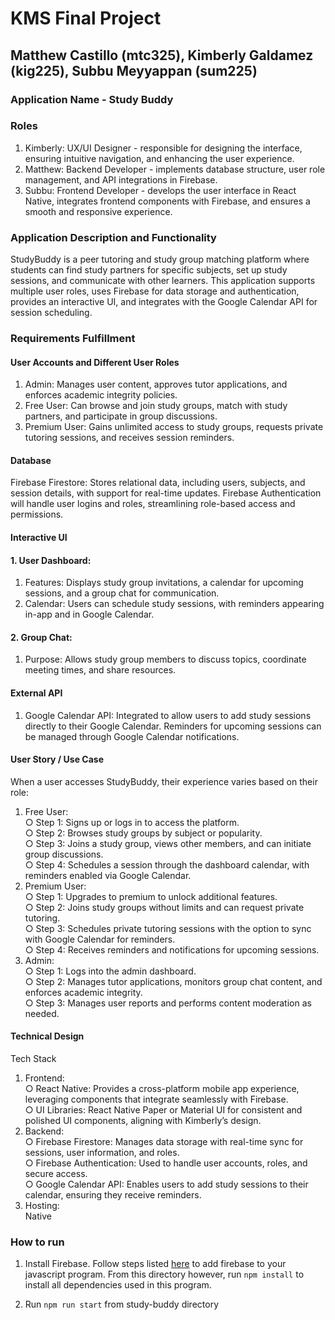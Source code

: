 # KMS Final Project
## Matthew Castillo (mtc325), Kimberly Galdamez (kig225), Subbu Meyyappan (sum225)

### Application Name - Study Buddy
### Roles
1. Kimberly: UX/UI Designer - responsible for designing the interface, ensuring intuitive navigation, and enhancing the user experience.
1. Matthew: Backend Developer - implements database structure, user role management, and API integrations in Firebase.
1. Subbu: Frontend Developer - develops the user interface in React Native, integrates frontend components with Firebase, and ensures a smooth and responsive experience.

### Application Description and Functionality
StudyBuddy is a peer tutoring and study group matching platform where students can find study partners for specific subjects, set up study sessions, and communicate with other learners. This application supports multiple user roles, uses Firebase for data storage and authentication, provides an interactive UI, and integrates with the Google Calendar API for session scheduling.
### Requirements Fulfillment
#### User Accounts and Different User Roles
1. Admin:
Manages user content, approves tutor applications, and enforces
academic integrity policies.
2. Free User:
Can browse and join study groups, match with study partners, and participate in group discussions.
3. Premium User:
Gains unlimited access to study groups, requests private tutoring sessions, and receives session reminders.

#### Database
Firebase Firestore: Stores relational data, including users, subjects, and session details, with support for real-time updates. Firebase Authentication will handle user logins and roles, streamlining role-based access and permissions.
#### Interactive UI
#### 1. User Dashboard:
1. Features: Displays study group invitations, a calendar for upcoming sessions, and a group chat for communication.
1. Calendar: Users can schedule study sessions, with reminders appearing in-app and in Google Calendar.
#### 2. Group Chat:
1. Purpose: Allows study group members to discuss topics, coordinate meeting times, and share resources.
#### External API
1. Google Calendar API:
Integrated to allow users to add study sessions directly to their Google Calendar. Reminders for upcoming sessions can be managed through Google Calendar notifications.
#### User Story / Use Case
When a user accesses StudyBuddy, their experience varies based on their role:
1. Free User: <br>
○ Step 1: Signs up or logs in to access the platform. <br>
○ Step 2: Browses study groups by subject or popularity.<br>
○ Step 3: Joins a study group, views other members, and can initiate group discussions.<br>
○ Step 4: Schedules a session through the dashboard calendar, with reminders enabled via Google Calendar.<br>
1. Premium User: <br>
○ Step 1: Upgrades to premium to unlock additional features.<br>
○ Step 2: Joins study groups without limits and can request private tutoring.<br>
○ Step 3: Schedules private tutoring sessions with the option to sync with Google Calendar for reminders. <br>
○ Step 4: Receives reminders and notifications for upcoming sessions.<br>
1. Admin:<br>
○ Step 1: Logs into the admin dashboard.<br>
○ Step 2: Manages tutor applications, monitors group chat content, and enforces academic integrity. <br>
○ Step 3: Manages user reports and performs content moderation as needed.<br>
#### Technical Design
Tech Stack<br>
1. Frontend:<br>
○ React Native: Provides a cross-platform mobile app experience, leveraging components that integrate seamlessly with Firebase.<br>
○ UI Libraries: React Native Paper or Material UI for consistent and polished UI components, aligning with Kimberly’s design. <br>
1. Backend: <br>
○ Firebase Firestore: Manages data storage with real-time sync for sessions, user information, and roles. <br>
○ Firebase Authentication: Used to handle user accounts, roles, and secure access.<br>
○ Google Calendar API: Enables users to add study sessions to their calendar, ensuring they receive reminders.<br>
1. Hosting: <br>
Native<br>

### How to run
1. Install Firebase. Follow steps listed [here](https://firebase.google.com/docs/web/setup) to add firebase to your javascript program. From this directory however, run `npm install` to install all dependencies used in this program.

1. Run `npm run start` from study-buddy directory 